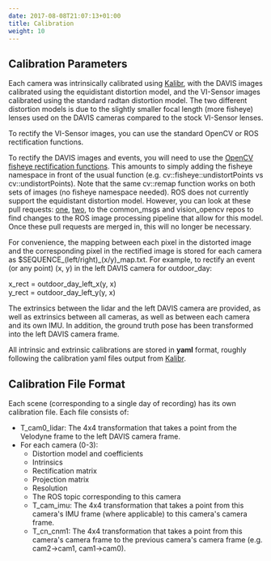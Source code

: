 ```yaml
---
date: 2017-08-08T21:07:13+01:00
title: Calibration
weight: 10
---
```

## Calibration Parameters
Each camera was intrinsically calibrated using <a href="https://github.com/ethz-asl/kalibr">Kalibr</a>, with the DAVIS images calibrated using the equidistant distortion model, and the VI-Sensor images calibrated using the standard radtan distortion model. The two different distortion models is due to the slightly smaller focal length (more fisheye) lenses used on the DAVIS cameras compared to the stock VI-Sensor lenses.

To rectify the VI-Sensor images, you can use the standard OpenCV or ROS rectification functions.

To rectify the DAVIS images and events, you will need to use the <a href="https://docs.opencv.org/3.0-beta/modules/calib3d/doc/camera_calibration_and_3d_reconstruction.html#fisheye">OpenCV fisheye rectification functions</a>. This amounts to simply adding the fisheye namespace in front of the usual function (e.g. cv::fisheye::undistortPoints vs cv::undistortPoints). Note that the same cv::remap function works on both sets of images (no fisheye namespace needed). ROS does not currently support the equidistant distortion model. However, you can look at these pull requests: <a href="https://github.com/ros/common_msgs/pull/109">one</a>, <a href="https://github.com/ros-perception/vision_opencv/pull/184">two</a>, to the common_msgs and vision_opencv repos to find changes to the ROS image processing pipeline that allow for this model. Once these pull requests are merged in, this will no longer be necessary.

For convenience, the mapping between each pixel in the distorted image and the corresponding pixel in the rectified image is stored for each camera as $SEQUENCE\_(left/right)\_(x/y)_map.txt. For example, to rectify an event (or any point) (x, y) in the left DAVIS camera for outdoor_day:

x\_rect = outdoor\_day\_left\_x(y, x)</br>
y\_rect = outdoor\_day\_left\_y(y, x)

The extrinsics between the lidar and the left DAVIS camera are provided, as well as extrinsics between all cameras, as well as between each camera and its own IMU. In addition, the ground truth pose has been transformed into the left DAVIS camera frame.

All intrinsic and extrinsic calibrations are stored in <strong>yaml</strong> format, roughly following the calibration yaml files output from <a href="https://github.com/ethz-asl/kalibr">Kalibr</a>.

## Calibration File Format

Each scene (corresponding to a single day of recording) has its own calibration file. Each file consists of:
<ul>
  <li>T_cam0_lidar: The 4x4 transformation that takes a point from the Velodyne frame to the left DAVIS camera frame.</li>
  <li>For each camera (0-3):
  <ul>
    <li>Distortion model and coefficients</li>
    <li>Intrinsics</li>
    <li>Rectification matrix</li>
    <li>Projection matrix</li>
    <li>Resolution</li>
    <li>The ROS topic corresponding to this camera</li>
    <li>T_cam_imu: The 4x4 transformation that takes a point from this camera's IMU frame (where applicable) to this camera's camera frame.</li>
    <li>T_cn_cnm1: The 4x4 transformation that takes a point from this camera's camera frame to the previous camera's camera frame (e.g. cam2->cam1, cam1->cam0).</li>
  </ul>
  </li>
</ul>